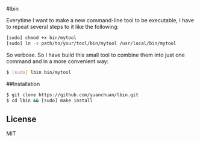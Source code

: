 #lbin

Everytime I want to make a new command-line tool to be executable, I have to repeat several steps to it like the following: 

```bash
[sudo] chmod +x bin/mytool
[sudo] ln -s path/to/your/tool/bin/mytool /usr/local/bin/mytool
```
So verbose. So I have build this small tool to combine them into just one command and in a more convenient way:  

```bash
$ [sudo] lbin bin/mytool 
```
 
##Installation

```bash
$ git clone https://github.com/yuanchuan/lbin.git
$ cd lbin && [sudo] make install
```

## License
MIT

